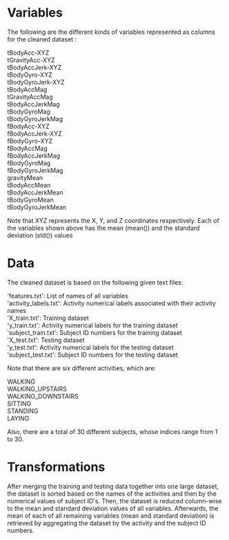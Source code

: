 # Variables
The following are the different kinds of variables represented as columns for the cleaned dataset :

tBodyAcc-XYZ <br />
tGravityAcc-XYZ <br />
tBodyAccJerk-XYZ <br />
tBodyGyro-XYZ <br />
tBodyGyroJerk-XYZ <br />
tBodyAccMag <br />
tGravityAccMag <br />
tBodyAccJerkMag <br />
tBodyGyroMag <br />
tBodyGyroJerkMag <br />
fBodyAcc-XYZ <br />
fBodyAccJerk-XYZ <br />
fBodyGyro-XYZ <br />
fBodyAccMag <br />
fBodyAccJerkMag <br />
fBodyGyroMag <br />
fBodyGyroJerkMag <br />
gravityMean <br />
tBodyAccMean <br />
tBodyAccJerkMean <br />
tBodyGyroMean <br />
tBodyGyroJerkMean <br />

Note that XYZ represents the X, Y, and Z coordinates respectively.  Each of the variables shown above has the mean (mean()) and the standard deviation (std()) values

# Data
The cleaned dataset is based on the following given text files:  

'features.txt': List of names of all variables <br />
'activity_labels.txt': Activity numerical labels associated with their activity names <br />
'X_train.txt': Training dataset <br />
'y_train.txt': Activity numerical labels for the training dataset <br />
'subject_train.txt': Subject ID numbers for the training dataset <br />
'X_test.txt': Testing dataset <br />
'y_test.txt': Activity numerical labels for the testing dataset <br />
'subject_test.txt': Subject ID numbers for the testing dataset <br />

Note that there are six different activities, which are:

WALKING <br />
WALKING_UPSTAIRS <br />
WALKING_DOWNSTAIRS <br />
SITTING <br />
STANDING <br />
LAYING <br />

Also, there are a total of 30 different subjects, whose indices range from 1 to 30.

# Transformations

After merging the training and testing data together into one large dataset, the dataset is sorted based on the names of the activities and then by the numerical values of subject ID's.  Then, the dataset is reduced column-wise to the mean and standard deviation values of all variables.  Afterwards, the mean of each of all remaining variables (mean and standard deviation) is retrieved by aggregating the dataset by the activity and the subject ID numbers.
